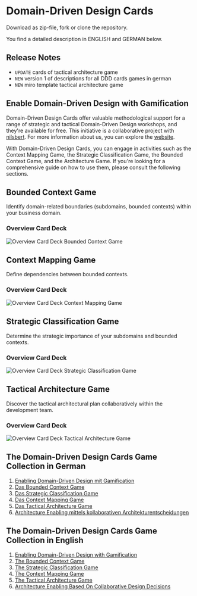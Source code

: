 # Domain-Driven Design Cards

Download as zip-file, fork or clone the repository.

You find a detailed description in ENGLISH and GERMAN below.

## Release Notes

* `UPDATE` cards of tactical architecture game
* `NEW` version 1 of descriptions for all DDD cards games in german
* `NEW` miro template tactical architecture game

## Enable Domain-Driven Design with Gamification

Domain-Driven Design Cards offer valuable methodological support for a range of strategic and 
tactical Domain-Driven Design workshops, and they're available for free. This initiative is a collaborative 
project with [nilsbert](https://github.com/nilsbert). For more information about us, you can explore the [website](www.architecture-enablers.de).

With Domain-Driven Design Cards, you can engage in activities such as the Context Mapping Game, 
the Strategic Classification Game, the Bounded Context Game, and the Architecture Game. If you're looking for a comprehensive guide 
on how to use them, please consult the following sections.

## Bounded Context Game

Identify domain-related boundaries (subdomains, bounded contexts) within your business domain.

### Overview Card Deck

![Overview Card Deck Bounded Context Game](./cards/Bounded_Context_Game_Cards_Overview.png)

## Context Mapping Game

Define dependencies between bounded contexts.

### Overview Card Deck

![Overview Card Deck Context Mapping Game](./cards/Context_Mapping_Game_Cards_Overview.png)

## Strategic Classification Game

Determine the strategic importance of your subdomains and bounded contexts.

### Overview Card Deck

![Overview Card Deck Strategic Classification Game](./cards/Strategic_Classification_Game_Cards_Overview.png)

## Tactical Architecture Game

Discover the tactical architectural plan collaboratively within the development team.

### Overview Card Deck

![Overview Card Deck Tactical Architecture Game](./cards/Tactical_Architecture_Game_Cards_Overview.png)

## The Domain-Driven Design Cards Game Collection in German

1. [Enabling Domain-Driven Design mit Gamification](./mkdocs.md)
2. [Das Bounded Context Game](./docs/docs/bcg/bcg-gameplay-de.md)
3. [Das Strategic Classification Game](./docs/docs/scg/scg-gameplay-de.md)
4. [Das Context Mapping Game](./docs/docs/cmg/cmg-gameplay-de.md)
5. [Das Tactical Architecture Game](./docs/docs/tag/tag-gameplay-de.md)
6. [Architecture Enabling mittels kollaborativen Architekturentscheidungen](./docs/docs/tag/tag-overview-de.md)

## The Domain-Driven Design Cards Game Collection in English

1. [Enabling Domain-Driven Design with Gamification](./mkdocs-en.md)
2. [The Bounded Context Game](./docs/docs/bounded-context-game-en.md)
3. [The Strategic Classification Game](./docs/docs/scg/strategic-classification-game-en.md)
4. [The Context Mapping Game](./docs/docs/cmg/context-mapping-game-en.md)
5. [The Tactical Architecture Game](./docs/docs/docs/tag/tactical-architecture-game-en.md)
6. [Architecture Enabling Based On Collaborative Design Decisions](./docs/docs/tag/tag-overview.md)
